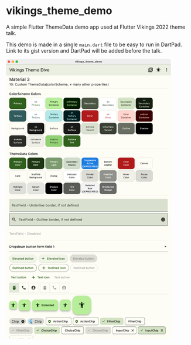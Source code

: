 # vikings_theme_demo

A simple Flutter ThemeData demo app used at Flutter Vikings 2022 theme talk.

This demo is made in a single `main.dart` file to be easy to run in DartPad. Link to its gist
version and DartPad will be added before the talk.

<img src="https://github.com/rydmike/vikings_theme_demo/blob/master/doc_assets/vikings_theme_demo.png?raw=true?" alt="vikings theme demo" width="450"/>